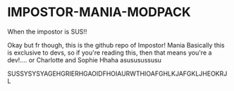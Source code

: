 # IMPOSTOR-MANIA-MODPACK
When the impostor is SUS!!


Okay but fr though, this is the github repo of Impostor! Mania
Basically this is exclusive to devs, so if you're reading this, then that means you're a dev!.... or Charlotte and Sophie
Hhaha asususussusu





SUSSYSYSYAGEHGRIERHGAOIDFHOIAURWTHIOAFGHLKJAFGKLJHEOKRJL